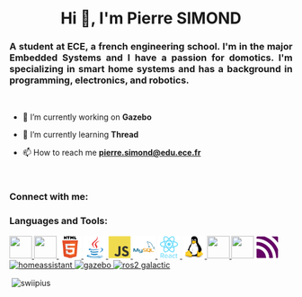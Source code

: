 <link rel="stylesheet" href="https://cdn.jsdelivr.net/gh/devicons/devicon@v2.15.1/devicon.min.css">

<h1 align="center">Hi 👋, I'm Pierre SIMOND </h1>
<h3 align="justify">A student at ECE, a french engineering school. I'm in the major Embedded Systems and I have a passion for domotics. I'm specializing in smart home systems and has a background in programming, electronics, and robotics.</h3>

<br>

- 🔭 I’m currently working on **Gazebo**

- 🌱 I’m currently learning **Thread**

- 📫 How to reach me **pierre.simond@edu.ece.fr**

<br>

<h3 align="left">Connect with me:</h3>
<p align="left">
<a href="https://linkedin.com/in/pierresim" target="blank"><i align="center" class="devicon-linkedin-plain colored"></i></a>
</p>

<h3 align="left">Languages and Tools:</h3>
<p align="left">
<a href="https://developer.mozilla.org/fr/docs/Web/CSS" target="_blank" rel="noreferrer"> <img src="https://cdn.jsdelivr.net/gh/devicons/devicon/icons/css3/css3-original.svg"  width="40" height="40" /> </a>
  <a href="https://www.cprogramming.com/" target="_blank" rel="noreferrer"> <img src="https://cdn.jsdelivr.net/gh/devicons/devicon/icons/c/c-original.svg"  width="40" height="40" /> </a>
<a href="https://www.w3.org/html/" target="_blank" rel="noreferrer"> <img src="https://raw.githubusercontent.com/devicons/devicon/master/icons/html5/html5-original-wordmark.svg" alt="html5" width="40" height="40"/> </a> 
<a href="https://www.java.com" target="_blank" rel="noreferrer"> <img src="https://raw.githubusercontent.com/devicons/devicon/master/icons/java/java-original.svg" alt="java" width="40" height="40"/> </a> 
<a href="https://developer.mozilla.org/en-US/docs/Web/JavaScript" target="_blank" rel="noreferrer"> <img src="https://raw.githubusercontent.com/devicons/devicon/master/icons/javascript/javascript-original.svg" alt="javascript" width="40" height="40"/> </a> 
<a href="https://www.mysql.com/" target="_blank" rel="noreferrer"> <img src="https://raw.githubusercontent.com/devicons/devicon/master/icons/mysql/mysql-original-wordmark.svg" alt="mysql" width="40" height="40"/> </a> 
<a href="https://reactjs.org/" target="_blank" rel="noreferrer"> <img src="https://raw.githubusercontent.com/devicons/devicon/master/icons/react/react-original-wordmark.svg" alt="react" width="40" height="40"/> </a> 
<a href="https://www.linux.org/" target="_blank" rel="noreferrer"> <img src="https://raw.githubusercontent.com/devicons/devicon/master/icons/linux/linux-original.svg" alt="linux" width="40" height="40"/> </a> 
<a href="https://www.arduino.cc//" target="_blank" rel="noreferrer"> <img src="https://cdn.jsdelivr.net/gh/devicons/devicon/icons/arduino/arduino-original.svg"  width="40" height="40" /> </a>
<a href="https://www.raspberrypi.com/" target="_blank" rel="noreferrer"> <img src="https://cdn.jsdelivr.net/gh/devicons/devicon/icons/raspberrypi/raspberrypi-original.svg"  width="40" height="40" /></a>
<a href="https://mqtt.org/" target="_blank" rel="noreferrer"> <img src="https://raw.githubusercontent.com/github/explore/6afe2c43768e7ef1e252839a1f1c12b730faa007/topics/mqtt/mqtt.png" width="40" height="40"></img> </a>
<a href="https://www.home-assistant.io/" target="_blank" rel="noreferrer"> <img src="https://github.com/home-assistant/assets/blob/master/logo/logo-pretty.png" alt="homeassistant" width="40" height="40"></img> </a>
<a href="https://gazebosim.org/home" target="_blank" rel="noreferrer"> <img src="https://seeklogo.com/images/G/gazebo-logo-51C46471CA-seeklogo.com.png" alt="gazebo" width="40" height="40"></img> </a>
<a href="https://docs.ros.org/en/galactic/index.html" target="_blank" rel="noreferrer"> <img src="https://images.squarespace-cdn.com/content/v1/606d378755a86f589aa297b7/1621897385511-NS0QWVKNHWBGWPM39B7L/ros_logo_large.png" alt="ros2 galactic" width="40" height="40"></img> </a>

<p>&nbsp;<img align="center" src="https://github-readme-stats.vercel.app/api?username=swiipius&show_icons=true&locale=en" alt="swiipius" /></p>

<p>&nbsp;</p>

